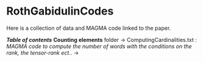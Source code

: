 # RothGabidulinCodes

Here is a collection of data and MAGMA code linked to the paper. 

***Table of contents***
  **Counting elements** folder
     -> ComputingCardinalities.txt : *MAGMA code to compute the number of words with the conditions on the rank, the tensor-rank ect..*
     -> 
